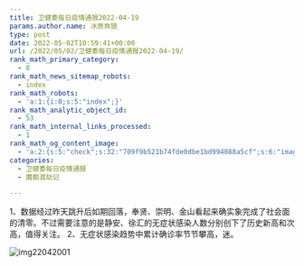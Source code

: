 ```yaml
---
title: 卫健委每日疫情通报2022-04-19
params.author.name: 冰原奔狼
type: post
date: 2022-05-02T10:59:41+00:00
url: /2022/05/02/卫健委每日疫情通报2022-04-19/
rank_math_primary_category:
  - 8
rank_math_news_sitemap_robots:
  - index
rank_math_robots:
  - 'a:1:{i:0;s:5:"index";}'
rank_math_analytic_object_id:
  - 53
rank_math_internal_links_processed:
  - 1
rank_math_og_content_image:
  - 'a:2:{s:5:"check";s:32:"709f9b521b74fde0dbe1bd994088a5cf";s:6:"images";a:0:{}}'
categories:
  - 卫健委每日疫情通报
  - 魔都渡劫记

---
```

1、数据经过昨天跳升后如期回落，奉贤、崇明、金山看起来确实象完成了社会面的清零。不过需要注意的是静安、徐汇的无症状感染人数分别创下了历史新高和次高，值得关注。
2、无症状感染趋势中累计确诊率节节攀高，迷。

<img decoding="async" src="https://i0.wp.com/s2.loli.net/2022/05/02/VgtifSdje5uCMqD.jpg?w=640&#038;ssl=1" alt="img22042001" data-recalc-dims="1" />
